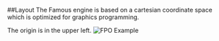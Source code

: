 ##Layout
The Famous engine is based on a cartesian coordinate space which is optimized for graphics programming.

The origin is in the upper left.
![FPO Example](images/fpo-editor.png "FPO Example")
<!--<iframe src='http://learn-staging.famo.us/container/index.html?block=hello-world&detail=false' scrolling='no' class='code-block'></iframe>-->
